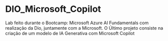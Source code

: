 # DIO_Microsoft_Copilot
Lab feito durante o Bootcamp: Microsoft Azure AI Fundamentals com realização da Dio, juntamente com a Microsoft. O Último projeto consiste na criação de um modelo de IA Generativa com Microsoft Copilot
